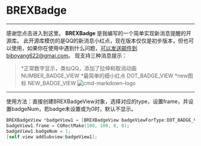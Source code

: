 # BREXBadge

------

感谢您点击进入到这里。
**BREXBadge** 是我编写的一个简单实现新消息提醒的开源库。
此开源库模仿的是QQ的新消息小红点，现在版本仅仅是初步版本，但也可以使用，如果你在使用中遇到什么问题，可以发送邮件到biboyang622@gmai.com。
现支持三种消息提示：
> *正常数字显示，类似QQ，添加了拉伸和取消动画
NUMBER_BADGE_VIEW
> *最简单的细小红点
DOT_BADGE_VIEW
> *new图标
NEW_BADGE_VIEW
![cmd-markdown-logo](https://s1.ax1x.com/2018/02/23/9U7ERS.png)





------

使用方法：直接创建BREXBadgeView对象，选择对应的type，设置frame，并设置badgeNum，若badge未设置或为0时，默认不显示。

``` objective-c
BREXBadgeView *badgeView1 = [BREXBadgeView badgeViewForType:DOT_BADGE_VIEW];
badgeView1.frame = CGRectMake(100, 100, 8, 8);
badgeView1.badgeNum = 1;
[self.view addSubview:badgeView1];
```
